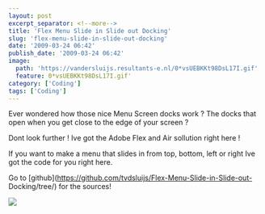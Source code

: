 ```yaml
---
layout: post
excerpt_separator: <!--more-->
title: 'Flex Menu Slide in Slide out Docking'
slug: 'flex-menu-slide-in-slide-out-docking'
date: '2009-03-24 06:42'
publish_date: '2009-03-24 06:42'
image:
  path: 'https://vandersluijs.resultants-e.nl/0*vsUEBKKt98DsL17I.gif'
  feature: 0*vsUEBKKt98DsL17I.gif'
category: ['Coding']
tags: ['Coding']
---
```

Ever wondered how those nice Menu Screen docks work ? The docks that open when
you get close to the edge of your screen ?  
  
Dont look further ! Ive got the Adobe Flex and Air sollution right here !  
  
If you want to make a menu that slides in from top, bottom, left or right Ive
got the code for you right here.

Go to [github](https://github.com/tvdsluijs/Flex-Menu-Slide-in-Slide-out-
Docking/tree/) for the sources!

![](https://vandersluijs.resultants-e.nl/0*vsUEBKKt98DsL17I.gif)

